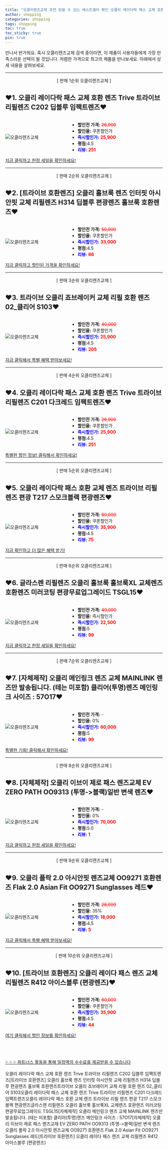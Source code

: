 ```yaml
---
title: "오클리렌즈교체 추천 믿을 수 있는 베스트셀러 확인 오클리 레이다락 패스 교체 호환"
author: shopping
categories: shopping
tags: shopping
toc: true
toc_sticky: true
pin: true
---
```

만나서 반가워요. 혹시 오클리렌즈교체 검색 중이라면, 이 제품이 사용자들에게 가장 만족스러운 선택이 될 것입니다. 저렴한 가격으로 최고의 제품을 만나보세요. 아래에서 상세 내용을 살펴보세요.

---
<p class="toplist" style="margin: 0 auto; display: block; width: fit-content;">[ 판매 1순위 오클리렌즈교체 ]</p>

<h2><strong>❤️1. 오클리 레이다락 패스 교체 호환 렌즈 Trive 트라이브 리필렌즈 C202 딥블루 임팩트렌즈❤️</strong></h2>

<div style="display: flex; align-items: center;">
    <div style="flex: 0.4;">
        <img src="https://thumbnail10.coupangcdn.com/thumbnails/remote/230x230ex/image/vendor_inventory/4338/03d744fcb088920574dd66a9b0bbe15531a4f2f28e9bea89961f3fb151c8.jpg" alt="오클리렌즈교체" style="max-width: 100%;">
    </div>
    <div style="flex: 0.6; margin-left: 10px;">
        <ul>
            <li><strong>할인전 가격:</strong> <del style="color: red;">26,900</del></li>
            <li><strong>할인율:</strong> 쿠폰할인가</li>
            <li><span style='color:blue'><strong>즉시할인가:</strong></span> <span style='color:red'><strong>25,900</strong></span></li>
            <li><strong>평점:</strong>4.5</li>
            <li><span style='color:blue'><strong>리뷰:</strong></span> <span style='color:red'><strong>251</strong></span></li>
        </ul>
    </div>
</div>
<div class="center">
    <a href="https://selin100587001.github.io?lptag=AF9450613&subid=githubio&pageKey=4978035597&traceid=V0-153&itemId=6621133184&vendorItemId=73915016606" class="myButton">
        지금 클릭하고 한정 세일을 확인하세요!
    </a>
</div>


---
<p class="toplist" style="margin: 0 auto; display: block; width: fit-content;">[ 판매 2순위 오클리렌즈교체 ]</p>

<h2><strong>❤️2. [트라이브 호환렌즈] 오클리 홀브룩 렌즈 인터핏 아시안핏 교체 리필렌즈 H314 딥블루 편광렌즈 홀브룩 호환렌즈❤️</strong></h2>

<div style="display: flex; align-items: center;">
    <div style="flex: 0.4;">
        <img src="https://thumbnail10.coupangcdn.com/thumbnails/remote/230x230ex/image/vendor_inventory/4d43/58a002ebc78892a3971b9649adc71a787db312d705426b4e64ab56e2b026.jpg" alt="오클리렌즈교체" style="max-width: 100%;">
    </div>
    <div style="flex: 0.6; margin-left: 10px;">
        <ul>
            <li><strong>할인전 가격:</strong> <del style="color: red;">50,000</del></li>
            <li><strong>할인율:</strong> 쿠폰할인가</li>
            <li><span style='color:blue'><strong>즉시할인가:</strong></span> <span style='color:red'><strong>33,000</strong></span></li>
            <li><strong>평점:</strong>4.5</li>
            <li><span style='color:blue'><strong>리뷰:</strong></span> <span style='color:red'><strong>66</strong></span></li>
        </ul>
    </div>
</div>
<div class="center">
    <a href="https://selin100587001.github.io?lptag=AF9450613&subid=githubio&pageKey=5227080799&traceid=V0-153&itemId=7348295653&vendorItemId=74639033253" class="myButton">
        지금 클릭하고 할인된 가격을 확인하세요!
    </a>
</div>


---
<p class="toplist" style="margin: 0 auto; display: block; width: fit-content;">[ 판매 3순위 오클리렌즈교체 ]</p>

<h2><strong>❤️3. 트라이브 오클리 죠브레이커 교체 리필 호환 렌즈 02_클리어 S103❤️</strong></h2>

<div style="display: flex; align-items: center;">
    <div style="flex: 0.4;">
        <img src="https://thumbnail7.coupangcdn.com/thumbnails/remote/230x230ex/image/vendor_inventory/72c7/5af9fe0b98565abdb9a6409d96839ab775a4c62b9f7650cfc1dc30df2a42.jpg" alt="오클리렌즈교체" style="max-width: 100%;">
    </div>
    <div style="flex: 0.6; margin-left: 10px;">
        <ul>
            <li><strong>할인전 가격:</strong> <del style="color: red;">40,000</del></li>
            <li><strong>할인율:</strong> 쿠폰할인가</li>
            <li><span style='color:blue'><strong>즉시할인가:</strong></span> <span style='color:red'><strong>25,900</strong></span></li>
            <li><strong>평점:</strong>4.5</li>
            <li><span style='color:blue'><strong>리뷰:</strong></span> <span style='color:red'><strong>205</strong></span></li>
        </ul>
    </div>
</div>
<div class="center">
    <a href="https://selin100587001.github.io?lptag=AF9450613&subid=githubio&pageKey=1505075421&traceid=V0-153&itemId=2584026676&vendorItemId=70576237014" class="myButton">
        지금 클릭해서 특별 혜택 받아보세요!
    </a>
</div>


---
<p class="toplist" style="margin: 0 auto; display: block; width: fit-content;">[ 판매 4순위 오클리렌즈교체 ]</p>

<h2><strong>❤️4. 오클리 레이다락 패스 교체 호환 렌즈 Trive 트라이브 리필렌즈 C201 다크레드 임팩트렌즈❤️</strong></h2>

<div style="display: flex; align-items: center;">
    <div style="flex: 0.4;">
        <img src="https://thumbnail8.coupangcdn.com/thumbnails/remote/230x230ex/image/vendor_inventory/6a72/6c1690677517c754e9f86d5a8d632cf06e5212e7f7343568e8ff4d9ea0d9.jpg" alt="오클리렌즈교체" style="max-width: 100%;">
    </div>
    <div style="flex: 0.6; margin-left: 10px;">
        <ul>
            <li><strong>할인전 가격:</strong> <del style="color: red;">26,900</del></li>
            <li><strong>할인율:</strong> 쿠폰할인가</li>
            <li><span style='color:blue'><strong>즉시할인가:</strong></span> <span style='color:red'><strong>25,900</strong></span></li>
            <li><strong>평점:</strong>4.5</li>
            <li><span style='color:blue'><strong>리뷰:</strong></span> <span style='color:red'><strong>251</strong></span></li>
        </ul>
    </div>
</div>
<div class="center">
    <a href="https://selin100587001.github.io?lptag=AF9450613&subid=githubio&pageKey=4978035597&traceid=V0-153&itemId=6621133182&vendorItemId=73915016598" class="myButton">
        특별한 할인 정보! 클릭해서 확인하세요!
    </a>
</div>


---
<p class="toplist" style="margin: 0 auto; display: block; width: fit-content;">[ 판매 5순위 오클리렌즈교체 ]</p>

<h2><strong>❤️5. 오클리 레이다락 패스 호환 교체 렌즈 트라이브 리필 렌즈 편광 T217 스모크블랙 편광렌즈❤️</strong></h2>

<div style="display: flex; align-items: center;">
    <div style="flex: 0.4;">
        <img src="https://thumbnail6.coupangcdn.com/thumbnails/remote/230x230ex/image/vendor_inventory/d955/be14616e74a4ac8f1380b260bf40b7bca8a32235e89fe06281fa30e7bf26.jpg" alt="오클리렌즈교체" style="max-width: 100%;">
    </div>
    <div style="flex: 0.6; margin-left: 10px;">
        <ul>
            <li><strong>할인전 가격:</strong> <del style="color: red;">60,000</del></li>
            <li><strong>할인율:</strong> 쿠폰할인가</li>
            <li><span style='color:blue'><strong>즉시할인가:</strong></span> <span style='color:red'><strong>35,900</strong></span></li>
            <li><strong>평점:</strong>4.5</li>
            <li><span style='color:blue'><strong>리뷰:</strong></span> <span style='color:red'><strong>75</strong></span></li>
        </ul>
    </div>
</div>
<div class="center">
    <a href="https://selin100587001.github.io?lptag=AF9450613&subid=githubio&pageKey=6295888080&traceid=V0-153&itemId=12992509619&vendorItemId=80256290551" class="myButton">
        지금 확인하고 더 많은 혜택 받기!
    </a>
</div>


---
<p class="toplist" style="margin: 0 auto; display: block; width: fit-content;">[ 판매 6순위 오클리렌즈교체 ]</p>

<h2><strong>❤️6. 글라스렌 리필렌즈 오클리 홀브룩 홀브룩XL 교체렌즈 호환렌즈 미러코팅 편광무료업그레이드 TSGL15❤️</strong></h2>

<div style="display: flex; align-items: center;">
    <div style="flex: 0.4;">
        <img src="https://thumbnail6.coupangcdn.com/thumbnails/remote/230x230ex/image/vendor_inventory/e796/71ea82fae368d87374d69bd2b6f39ddd404308c3603f18262f2410770570.jpg" alt="오클리렌즈교체" style="max-width: 100%;">
    </div>
    <div style="flex: 0.6; margin-left: 10px;">
        <ul>
            <li><strong>할인전 가격:</strong> <del style="color: red;">49,000</del></li>
            <li><strong>할인율:</strong> 즉시할인가</li>
            <li><span style='color:blue'><strong>즉시할인가:</strong></span> <span style='color:red'><strong>22,500</strong></span></li>
            <li><strong>평점:</strong>5</li>
            <li><span style='color:blue'><strong>리뷰:</strong></span> <span style='color:red'><strong>99</strong></span></li>
        </ul>
    </div>
</div>
<div class="center">
    <a href="https://selin100587001.github.io?lptag=AF9450613&subid=githubio&pageKey=8213807167&traceid=V0-153&itemId=23585497434&vendorItemId=90611378732" class="myButton">
        지금 클릭하고 한정 세일을 확인하세요!
    </a>
</div>


---
<p class="toplist" style="margin: 0 auto; display: block; width: fit-content;">[ 판매 7순위 오클리렌즈교체 ]</p>

<h2><strong>❤️7. [자체제작] 오클리 메인링크 렌즈 교체 MAINLINK 렌즈만 발송됩니다. (테는 미포함) 클리어(투명)렌즈 메인링크 사이즈 : 57O17❤️</strong></h2>

<div style="display: flex; align-items: center;">
    <div style="flex: 0.4;">
        <img src="https://thumbnail9.coupangcdn.com/thumbnails/remote/230x230ex/image/vendor_inventory/2205/dc24cbf07a4f21f8490939a765ccb78112e0a25282974bd2173f3e0e9ae7.jpeg" alt="오클리렌즈교체" style="max-width: 100%;">
    </div>
    <div style="flex: 0.6; margin-left: 10px;">
        <ul>
            <li><strong>할인전 가격:</strong> <del style="color: red;">-</del></li>
            <li><strong>할인율:</strong> 0%</li>
            <li><span style='color:blue'><strong>즉시할인가:</strong></span> <span style='color:red'><strong>60,000</strong></span></li>
            <li><strong>평점:</strong>5</li>
            <li><span style='color:blue'><strong>리뷰:</strong></span> <span style='color:red'><strong>99</strong></span></li>
        </ul>
    </div>
</div>
<div class="center">
    <a href="https://selin100587001.github.io?lptag=AF9450613&subid=githubio&pageKey=8087799428&traceid=V0-153&itemId=22830894459&vendorItemId=89865655553" class="myButton">
        특별한 기회! 클릭해서 확인하세요!
    </a>
</div>


---
<p class="toplist" style="margin: 0 auto; display: block; width: fit-content;">[ 판매 8순위 오클리렌즈교체 ]</p>

<h2><strong>❤️8. [자체제작] 오클리 이브이 제로 패스 렌즈교체 EV ZERO PATH OO9313 (투명->블랙)일반 변색 렌즈❤️</strong></h2>

<div style="display: flex; align-items: center;">
    <div style="flex: 0.4;">
        <img src="https://thumbnail7.coupangcdn.com/thumbnails/remote/230x230ex/image/vendor_inventory/9db1/4c1fefe7bba4819a3a4f5b6ceb92367550f95b3a08abc6dc81c21a32e166.jpeg" alt="오클리렌즈교체" style="max-width: 100%;">
    </div>
    <div style="flex: 0.6; margin-left: 10px;">
        <ul>
            <li><strong>할인전 가격:</strong> <del style="color: red;">-</del></li>
            <li><strong>할인율:</strong> 0%</li>
            <li><span style='color:blue'><strong>즉시할인가:</strong></span> <span style='color:red'><strong>70,000</strong></span></li>
            <li><strong>평점:</strong>5.0</li>
            <li><span style='color:blue'><strong>리뷰:</strong></span> <span style='color:red'><strong>1</strong></span></li>
        </ul>
    </div>
</div>
<div class="center">
    <a href="https://selin100587001.github.io?lptag=AF9450613&subid=githubio&pageKey=7547023418&traceid=V0-153&itemId=19852372513&vendorItemId=86953532536" class="myButton">
        지금 클릭하고 한정 세일을 확인하세요!
    </a>
</div>


---
<p class="toplist" style="margin: 0 auto; display: block; width: fit-content;">[ 판매 9순위 오클리렌즈교체 ]</p>

<h2><strong>❤️9. 오클리 플락 2.0 아시안핏 렌즈교체 OO9271 호환렌즈 Flak 2.0 Asian Fit OO9271 Sunglasses 레드❤️</strong></h2>

<div style="display: flex; align-items: center;">
    <div style="flex: 0.4;">
        <img src="https://thumbnail8.coupangcdn.com/thumbnails/remote/230x230ex/image/vendor_inventory/a34e/86a984db98842de363f486723c4ab4a42e1d4f530b356409544ec66af46a.jpg" alt="오클리렌즈교체" style="max-width: 100%;">
    </div>
    <div style="flex: 0.6; margin-left: 10px;">
        <ul>
            <li><strong>할인전 가격:</strong> <del style="color: red;">28,000</del></li>
            <li><strong>할인율:</strong> 35%</li>
            <li><span style='color:blue'><strong>즉시할인가:</strong></span> <span style='color:red'><strong>18,000</strong></span></li>
            <li><strong>평점:</strong>4.5</li>
            <li><span style='color:blue'><strong>리뷰:</strong></span> <span style='color:red'><strong>5</strong></span></li>
        </ul>
    </div>
</div>
<div class="center">
    <a href="https://selin100587001.github.io?lptag=AF9450613&subid=githubio&pageKey=7677161862&traceid=V0-153&itemId=20496100239&vendorItemId=87574569517" class="myButton">
        지금 클릭해서 특별 혜택 받아보세요!
    </a>
</div>


---
<p class="toplist" style="margin: 0 auto; display: block; width: fit-content;">[ 판매 10순위 오클리렌즈교체 ]</p>

<h2><strong>❤️10. [트라이브 호환렌즈] 오클리 레이다 패스 렌즈 교체 리필렌즈 R412 아이스블루 (편광렌즈)❤️</strong></h2>

<div style="display: flex; align-items: center;">
    <div style="flex: 0.4;">
        <img src="https://thumbnail9.coupangcdn.com/thumbnails/remote/230x230ex/image/vendor_inventory/cc16/247bdd00007da8d7d6a5933a484f5e66d28a4d7de13e02cb5da96654bce8.jpg" alt="오클리렌즈교체" style="max-width: 100%;">
    </div>
    <div style="flex: 0.6; margin-left: 10px;">
        <ul>
            <li><strong>할인전 가격:</strong> <del style="color: red;">60,000</del></li>
            <li><strong>할인율:</strong> 쿠폰할인가</li>
            <li><span style='color:blue'><strong>즉시할인가:</strong></span> <span style='color:red'><strong>35,900</strong></span></li>
            <li><strong>평점:</strong>4.5</li>
            <li><span style='color:blue'><strong>리뷰:</strong></span> <span style='color:red'><strong>44</strong></span></li>
        </ul>
    </div>
</div>
<div class="center">
    <a href="https://selin100587001.github.io?lptag=AF9450613&subid=githubio&pageKey=5756888639&traceid=V0-153&itemId=9738334423&vendorItemId=76919806125" class="myButton">
        여기 클릭해서 할인 정보를 확인하세요!
    </a>
</div>

<br><br><br>[💦 💦 💦 파트너스 활동을 통해 일정액의 수수료를 제공받을 수 있습니다](https://link.coupang.com/a/bcpT2c)<br><br>오클리 레이다락 패스 교체 호환 렌즈 Trive 트라이브 리필렌즈 C202 딥블루 임팩트렌즈[트라이브 호환렌즈] 오클리 홀브룩 렌즈 인터핏 아시안핏 교체 리필렌즈 H314 딥블루 편광렌즈 홀브룩 호환렌즈트라이브 오클리 죠브레이커 교체 리필 호환 렌즈 02_클리어 S103오클리 레이다락 패스 교체 호환 렌즈 Trive 트라이브 리필렌즈 C201 다크레드 임팩트렌즈오클리 레이다락 패스 호환 교체 렌즈 트라이브 리필 렌즈 편광 T217 스모크블랙 편광렌즈글라스렌 리필렌즈 오클리 홀브룩 홀브룩XL 교체렌즈 호환렌즈 미러코팅 편광무료업그레이드 TSGL15[자체제작] 오클리 메인링크 렌즈 교체 MAINLINK 렌즈만 발송됩니다. (테는 미포함) 클리어(투명)렌즈 메인링크 사이즈 : 57O17[자체제작] 오클리 이브이 제로 패스 렌즈교체 EV ZERO PATH OO9313 (투명->블랙)일반 변색 렌즈오클리 플락 2.0 아시안핏 렌즈교체 OO9271 호환렌즈 Flak 2.0 Asian Fit OO9271 Sunglasses 레드[트라이브 호환렌즈] 오클리 레이다 패스 렌즈 교체 리필렌즈 R412 아이스블루 (편광렌즈)